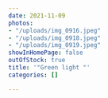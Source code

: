 ```yaml
---
date: 2021-11-09
photos:
- "/uploads/img_0916.jpeg"
- "/uploads/img_0918.jpeg"
- "/uploads/img_0919.jpeg"
showInHomePage: false
outOfStock: true
title: '"Green light "'
categories: []

---
```

